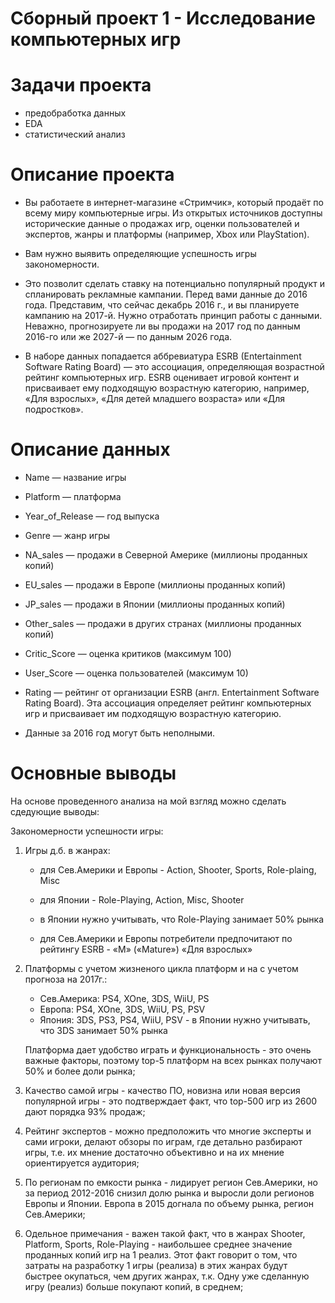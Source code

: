 # Сборный проект 1 - Исследование компьютерных игр 

# Задачи проекта
- предобработка данных
- EDA
- статистический анализ
	
# Описание проекта 

- Вы работаете в интернет-магазине «Стримчик», который продаёт по всему миру компьютерные игры. Из открытых источников доступны исторические данные о продажах игр, оценки пользователей и экспертов, жанры и платформы (например, Xbox или PlayStation).

- Вам нужно выявить определяющие успешность игры закономерности.

- Это позволит сделать ставку на потенциально популярный продукт и спланировать рекламные кампании. Перед вами данные до 2016 года. Представим, что сейчас декабрь 2016 г., и вы планируете кампанию на 2017-й. Нужно отработать принцип работы с данными. Неважно, прогнозируете ли вы продажи на 2017 год по данным 2016-го или же 2027-й — по данным 2026 года.

- В наборе данных попадается аббревиатура ESRB (Entertainment Software Rating Board) — это ассоциация, определяющая возрастной рейтинг компьютерных игр. ESRB оценивает игровой контент и присваивает ему подходящую возрастную категорию, например, «Для взрослых», «Для детей младшего возраста» или «Для подростков».

# Описание данных 
- Name — название игры
- Platform — платформа
- Year_of_Release — год выпуска
- Genre — жанр игры
- NA_sales — продажи в Северной Америке (миллионы проданных копий)
- EU_sales — продажи в Европе (миллионы проданных копий)
- JP_sales — продажи в Японии (миллионы проданных копий)
- Other_sales — продажи в других странах (миллионы проданных копий)
- Critic_Score — оценка критиков (максимум 100)
- User_Score — оценка пользователей (максимум 10)
- Rating — рейтинг от организации ESRB (англ. Entertainment Software Rating Board). Эта ассоциация определяет рейтинг компьютерных игр и присваивает им подходящую возрастную категорию.

- Данные за 2016 год могут быть неполными.

# Основные выводы
На основе проведенного анализа на мой взгляд можно сделать сдедующие выводы:

Закономерности успешности игры:

1. Игры д.б. в жанрах: 
     - для Сев.Америки и Европы - Aсtion, Shooter, Sports, Role-plaing, Misc
     - для Японии - Role-Playing, Action, Misc, Shooter 
     
     - в Японии нужно учитывать, что Role-Playing занимает 50% рынка
     - для Сев.Америки и Европы потребители предпочитают по рейтингу ESRB -  «M» («Mature») «Для взрослых» 
     
     
2. Платформы с учетом жизненого цикла платформ и на с учетом прогноза на 2017г.:
    - Сев.Америка: PS4, XOne, 3DS, WiiU, PS 
    - Европа: PS4, XOne, 3DS, WiiU, PS, PSV
    - Япония: 3DS, PS3, PS4, WiiU, PSV  - в Японии нужно учитывать, что 3DS занимает 50% рынка
    
   Платформа дает удобство играть и функциональность - это очень важные факторы, поэтому top-5 платформ на всех рынках получают 50% и более доли рынка;
    

3. Качество самой игры - качество ПО, новизна или новая версия популярной игры - это подтверждает факт, что top-500 игр из 2600 дают порядка 93% продаж;


4. Рейтинг экспертов - можно предположить что многие эксперты и сами игроки, делают обзоры по играм, где детально разбирают игры, т.е. их мнение достаточно объективно и на их мнение ориентируется аудитория;


5. По регионам по емкости рынка - лидирует регион Сев.Америки, но за период 2012-2016 снизил долю рынка и выросли доли регионов Европы и Японии. Европа в 2015 догнала по объему рынка, регион Сев.Америки;


6. Одельное примечания - важен такой факт, что в жанрах Shooter, Platform, Sports, Role-Playing - наибольшее среднее значение проданных копий игр на 1 реализ. Этот факт говорит о том, что затраты на разработку 1 игры (реализа) в этих жанрах будут быстрее окупаться, чем других жанрах, т.к. Одну уже сделанную игру (реализ) больше покупают копий, в среднем;

